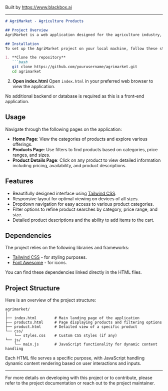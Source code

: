 
Built by https://www.blackbox.ai

---

```markdown
# AgriMarket - Agriculture Products

## Project Overview
AgriMarket is a web application designed for the agriculture industry, providing a platform where users can browse and purchase a variety of agriculture products including seeds, tools, pesticides, and fertilizers. The application features a user-friendly interface, responsive design, and essential filtering options to enhance the shopping experience.

## Installation
To set up the AgriMarket project on your local machine, follow these steps:

1. **Clone the repository**
   ```bash
   git clone https://github.com/yourusername/agrimarket.git
   cd agrimarket
   ```

2. **Open index.html**
   Open `index.html` in your preferred web browser to view the application.

No additional backend or database is required as this is a front-end application.

## Usage
Navigate through the following pages on the application:

- **Home Page**: View the categories of products and explore various offerings.
- **Products Page**: Use filters to find products based on categories, price ranges, and sizes.
- **Product Details Page**: Click on any product to view detailed information including pricing, availability, and product descriptions.

## Features
- Beautifully designed interface using [Tailwind CSS](https://tailwindcss.com/).
- Responsive layout for optimal viewing on devices of all sizes.
- Dropdown navigation for easy access to various product categories.
- Filter options to refine product searches by category, price range, and size.
- Detailed product descriptions and the ability to add items to the cart.

## Dependencies
The project relies on the following libraries and frameworks:
- [Tailwind CSS](https://tailwindcss.com/) - for styling purposes.
- [Font Awesome](https://fontawesome.com/) - for icons.

You can find these dependencies linked directly in the HTML files.

## Project Structure
Here is an overview of the project structure:

```
agrimarket/
│
├── index.html        # Main landing page of the application
├── products.html     # Page displaying products and filtering options
├── product.html      # Detailed view of a specific product
└── css/
    └── styles.css    # Custom CSS styles (if any)
└── js/
    └── main.js       # JavaScript functionality for dynamic content handling
```

Each HTML file serves a specific purpose, with JavaScript handling dynamic content rendering based on user interactions and inputs.

---

For more details on developing with this project or to contribute, please refer to the project documentation or reach out to the project maintainer.
```